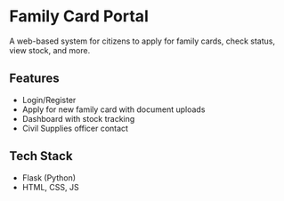 # Family Card Portal

A web-based system for citizens to apply for family cards, check status, view stock, and more.

## Features
- Login/Register
- Apply for new family card with document uploads
- Dashboard with stock tracking
- Civil Supplies officer contact

## Tech Stack
- Flask (Python)
- HTML, CSS, JS
